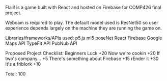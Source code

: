Flail! is a game built with React and hosted on Firebase for COMP426 final project.

Webcam is required to play. The default model used is ResNet50 so user experience depends largely on the machine they are running the game on.

Libraries/frameworks/APIs used:
  p5.js
  ml5
  poseNet
  React
  Firebase
  Google Maps API
  TypeFit API
  PubNub API

Proposed Project Checklist:
  Beginners Luck +20
  Now we're cookin +20
  If two's company... +5
  There's something about Firebase +15
  rEnder it +30
  It's a friblork +10
  
  Total: 100
  
